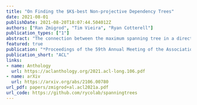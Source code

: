 ```yaml
---
title: "On Finding the $K$-best Non-projective Dependency Trees"
date: 2021-08-01
publishDate: 2021-08-20T18:07:44.504012Z
authors: ["Ran Zmigrod", "Tim Vieira", "Ryan Cotterell"]
publication_types: ["1"]
abstract: "The connection between the maximum spanning tree in a directed graph and the best dependency tree of a sentence has been exploited by the NLP community. However, for many dependency parsing schemes, an important detail of this approach is that the spanning tree must have exactly one edge emanating from the root. While work has been done to efficiently solve this problem for finding the one-best dependency tree, no research has attempted to extend this solution to finding the K-best dependency trees. This is arguably a more important extension as a larger proportion of decoded trees will not be subject to the root constraint of dependency trees. Indeed, we show that the rate of root constraint violations increases by an average of 13 times when decoding with K=50 as opposed to K=1. In this paper, we provide a simplification of the K-best spanning tree algorithm of Camerini et al. (1980). Our simplification allows us to obtain a constant time speed-up over the original algorithm. Furthermore, we present a novel extension of the algorithm for decoding the K-best dependency trees of a graph which are subject to a root constraint."
featured: true
publication: "*Proceedings of the 59th Annual Meeting of the Association for Computational Linguistics and the 10th International Joint Conference on Natural Language Processing (Volume 1: Long Papers)*"
publication_short: "ACL"
links:
- name: Anthology
  url: https://aclanthology.org/2021.acl-long.106.pdf
- name: arXiv
  url: https://arxiv.org/abs/2106.00780
url_pdf: papers/zmigrod+al.acl2021a.pdf
url_code: https://github.com/rycolab/spanningtrees
---
```



